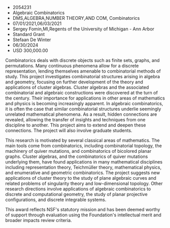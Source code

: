 
* 2054231
* Algebraic Combinatorics
* DMS,ALGEBRA,NUMBER THEORY,AND COM, Combinatorics
* 07/01/2021,06/03/2021
* Sergey Fomin,MI,Regents of the University of Michigan - Ann Arbor
* Standard Grant
* Stefaan De Winter
* 06/30/2024
* USD 300,000.00

Combinatorics deals with discrete objects such as finite sets, graphs, and
permutations. Many continuous phenomena allow for a discrete representation,
lending themselves amenable to combinatorial methods of study. This project
investigates combinatorial structures arising in algebra and geometry, focusing
on further development of the theory and applications of cluster algebras.
Cluster algebras and the associated combinatorial and algebraic constructions
were discovered at the turn of the century. Their importance for applications in
other areas of mathematics and physics is becoming increasingly apparent. In
algebraic combinatorics, it is often the case that similar combinatorial
structures underlie seemingly unrelated mathematical phenomena. As a result,
hidden connections are revealed, allowing the transfer of insights and
techniques from one discipline to another. This project aims to extend and
deepen these connections. The project will also involve graduate students.

This research is motivated by several classical areas of mathematics. The main
tools come from combinatorics, including combinatorial topology, the machinery
of quiver mutations, and combinatorics of bicolored planar graphs. Cluster
algebras, and the combinatorics of quiver mutations underlying them, have found
applications in many mathematical disciplines including representation theory,
Teichmüller theory, mathematical physics, and enumerative and geometric
combinatorics. The project suggests new applications of cluster theory to the
study of plane algebraic curves and related problems of singularity theory and
low-dimensional topology. Other research directions involve applications of
algebraic combinatorics to discrete and computational geometry, the study of
planar projective configurations, and discrete integrable systems.

This award reflects NSF's statutory mission and has been deemed worthy of
support through evaluation using the Foundation's intellectual merit and broader
impacts review criteria.

